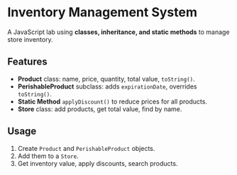 # Inventory Management System

A JavaScript lab using **classes, inheritance, and static methods** to manage store inventory.

## Features

- **Product** class: name, price, quantity, total value, `toString()`.
- **PerishableProduct** subclass: adds `expirationDate`, overrides `toString()`.
- **Static Method** `applyDiscount()` to reduce prices for all products.
- **Store** class: add products, get total value, find by name.

## Usage

1. Create `Product` and `PerishableProduct` objects.
2. Add them to a `Store`.
3. Get inventory value, apply discounts, search products.
